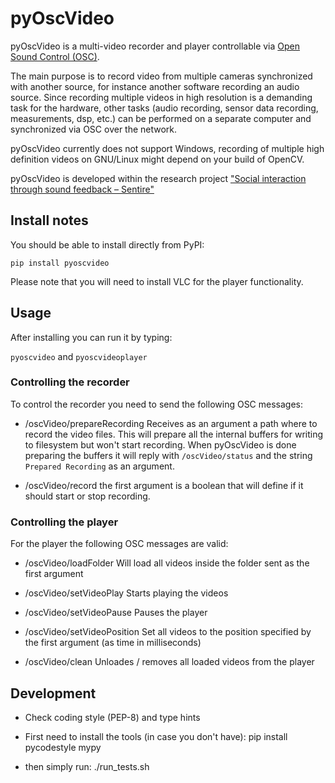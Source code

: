 # pyOscVideo

pyOscVideo is a multi-video recorder and player controllable via [Open Sound Control (OSC)](https://opensoundcontrol.stanford.edu/).

The main purpose is to record video from multiple cameras synchronized with another source, for instance another software recording an audio source. Since recording multiple videos in high resolution is a demanding task for the hardware, other tasks (audio recording, sensor data recording, measurements, dsp, etc.) can be performed on a separate computer and synchronized via OSC over the network.

pyOscVideo currently does not support Windows, recording of multiple high definition videos on GNU/Linux might depend on your build of OpenCV.

pyOscVideo is developed within the research project ["Social interaction through sound feedback – Sentire"](https://www.musikundmedien.hu-berlin.de/de/musikwissenschaft/systematik/projekte/sentire-soziale-interaktion-durch-klang-feedback)

## Install notes

You should be able to install directly from PyPI:

`pip install pyoscvideo`



Please note that you will need to install VLC for the player functionality.

## Usage

After installing you can run it by typing:

`pyoscvideo` and `pyoscvideoplayer`


### Controlling the recorder

To control the recorder you need to send the following OSC messages:

* /oscVideo/prepareRecording
    Receives as an argument a path where to record the video files.
    This will prepare all the internal buffers for writing to filesystem but won't start recording.
    When pyOscVideo is done preparing the buffers it will reply with `/oscVideo/status` and the string 
    `Prepared Recording` as an argument.

* /oscVideo/record
   the first argument is a boolean that will define if it should start or stop recording.

### Controlling the player

For the player the following OSC messages are valid:

* /oscVideo/loadFolder
    Will load all videos inside the folder sent as the first argument

* /oscVideo/setVideoPlay
    Starts playing the videos

* /oscVideo/setVideoPause
    Pauses the player

* /oscVideo/setVideoPosition
    Set all videos to the position specified by the first argument (as time in milliseconds)

* /oscVideo/clean
    Unloades / removes all loaded videos from the player

## Development

* Check coding style (PEP-8) and type hints

* First need to install the tools (in case you don't have):
        pip install pycodestyle mypy 

* then simply run:
        ./run_tests.sh 

